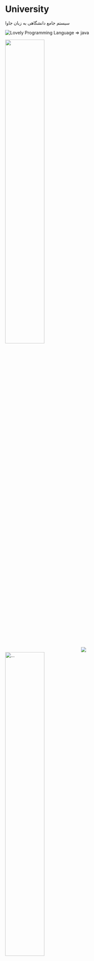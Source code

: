 # University
سیستم جامع دانشگاهی به زبان جاوا


![Lovely Programming Language => java](https://github.com/SayeyeZohor2/University/blob/main/picture/pexels-photo-4017430.webp)

<img src="https://github.com/SayeyeZohor2/University/blob/main/picture/pexels-photo-4017430.webp" width="50%">

<div style="text-align:center"  width="50%"><img src="https://github.com/SayeyeZohor2/University/blob/main/picture/pexels-photo-4017430.webp" /></div>
<img align="center" src="https://github.com/SayeyeZohor2/University/blob/main/picture/pexels-photo-4017430.webp"  width="50%" alt="...">


### لذت برنامه‌نویسی با جاوا!

در اینجا یک کد جالب با جاوا آورده شده که برخی از ویژگی‌های جذاب این زبان را به نمایش می‌گذارد:


```java
import java.util.Arrays;
import java.util.List;

public class JavaFun {
    public static void main(String[] args) {
        List<String> favoriteThings = Arrays.asList("Code", "Coffee", "Challenges");
        printFavoriteThings(favoriteThings);

        // ایجاد شیء از کلاس JavaFun و فراخوانی متد doSomethingCool
        JavaFun javaFunInstance = new JavaFun();
        javaFunInstance.doSomethingCool();
    }

    private static void printFavoriteThings(List<String> favoriteThings) {
        favoriteThings.stream()
            .map(String::toUpperCase)
            .forEach(thing -> System.out.println("I love " + thing + "!"));
    }

    private void doSomethingCool() {
        System.out.println("Let’s keep exploring the world of Java!");
    }
}
```

```java
I love CODE!
I love COFFEE!
I love CHALLENGES!
Let’s keep exploring the world of Java!
```



در کد جاوا فوق، از امکانات زیر استفاده شده است:

1. **کتابخانه‌های استاندارد جاوا**:
   - `import java.util.Arrays;`
   - `import java.util.List;`

2. **استفاده از کلاس `List` و متد `Arrays.asList`**:
   - برای ایجاد لیست از رشته‌ها: `List<String> favoriteThings = Arrays.asList("Code", "Coffee", "Challenges");`

3. **استفاده از `Stream API`**:
   - `favoriteThings.stream()` برای ایجاد (Stream) از لیست.
   - `map(String::toUpperCase)` برای تبدیل هر رشته به حروف بزرگ.
   - `forEach(thing -> System.out.println("I love " + thing + "!"))` برای اعمال عملی روی هر عنصر در جریان.

4. **تعریف متد `static`**:
   - `private static void printFavoriteThings(List<String> favoriteThings)` برای متدی که نیازی به وضعیت شیء ندارد و به طور مستقیم از متد `main` فراخوانی می‌شود.

5. **تعریف متد غیر `static`**:
   - `private void doSomethingCool()` برای متدی که به وضعیت شیء وابسته است و از شیء کلاس فراخوانی می‌شود.

6. **ایجاد و استفاده از شیء کلاس**:
   - `JavaFun javaFunInstance = new JavaFun();` برای ایجاد یک شیء از کلاس `JavaFun`.
   - `javaFunInstance.doSomethingCool();` برای فراخوانی متد غیر `static` از شیء ساخته شده.

